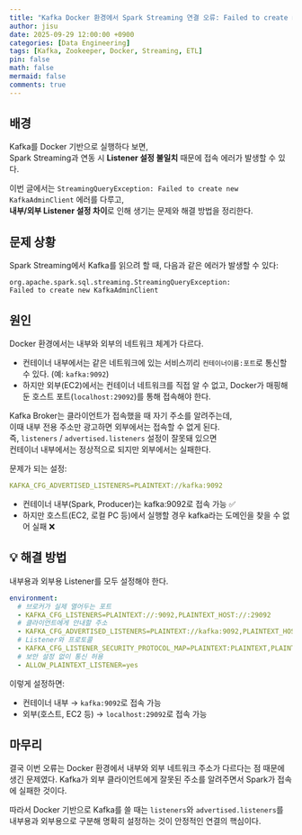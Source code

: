 ```yaml
---
title: "Kafka Docker 환경에서 Spark Streaming 연결 오류: Failed to create new KafkaAdminClient 해결하기"
author: jisu
date: 2025-09-29 12:00:00 +0900
categories: [Data Engineering]
tags: [Kafka, Zookeeper, Docker, Streaming, ETL]
pin: false
math: false
mermaid: false
comments: true
---
```


## 배경
Kafka를 Docker 기반으로 실행하다 보면,  
Spark Streaming과 연동 시 **Listener 설정 불일치** 때문에 접속 에러가 발생할 수 있다.

이번 글에서는 `StreamingQueryException: Failed to create new KafkaAdminClient` 에러를 다루고,  
**내부/외부 Listener 설정 차이**로 인해 생기는 문제와 해결 방법을 정리한다.  


## 문제 상황

Spark Streaming에서 Kafka를 읽으려 할 때,
다음과 같은 에러가 발생할 수 있다:

```
org.apache.spark.sql.streaming.StreamingQueryException: 
Failed to create new KafkaAdminClient
```

## 원인

Docker 환경에서는 내부와 외부의 네트워크 체계가 다르다.

- 컨테이너 내부에서는 같은 네트워크에 있는 서비스끼리 `컨테이너이름:포트`로 통신할 수 있다. (예: `kafka:9092`)
- 하지만 외부(EC2)에서는 컨테이너 네트워크를 직접 알 수 없고,
  Docker가 매핑해둔 호스트 포트(`localhost:29092`)를 통해 접속해야 한다.

Kafka Broker는 클라이언트가 접속했을 때 자기 주소를 알려주는데,  
이때 내부 전용 주소만 광고하면 외부에서는 접속할 수 없게 된다.  
즉, `listeners` / `advertised.listeners` 설정이 잘못돼 있으면  
컨테이너 내부에서는 정상적으로 되지만 외부에서는 실패한다.

문제가 되는 설정:

```yaml
KAFKA_CFG_ADVERTISED_LISTENERS=PLAINTEXT://kafka:9092
```

- 컨테이너 내부(Spark, Producer)는 kafka:9092로 접속 가능 ✅
- 하지만 호스트(EC2, 로컬 PC 등)에서 실행할 경우 kafka라는 도메인을 찾을 수 없어 실패 ❌

## 💡 해결 방법

내부용과 외부용 Listener를 모두 설정해야 한다.

```yaml
environment:
  # 브로커가 실제 열어두는 포트
  - KAFKA_CFG_LISTENERS=PLAINTEXT://:9092,PLAINTEXT_HOST://:29092
  # 클라이언트에게 안내할 주소
  - KAFKA_CFG_ADVERTISED_LISTENERS=PLAINTEXT://kafka:9092,PLAINTEXT_HOST://localhost:29092
  # Listener와 프로토콜 
  - KAFKA_CFG_LISTENER_SECURITY_PROTOCOL_MAP=PLAINTEXT:PLAINTEXT,PLAINTEXT_HOST:PLAINTEXT
  # 보안 설정 없이 통신 허용
  - ALLOW_PLAINTEXT_LISTENER=yes
```

이렇게 설정하면:

- 컨테이너 내부 → `kafka:9092`로 접속 가능
- 외부(호스트, EC2 등) → `localhost:29092`로 접속 가능

## 마무리
결국 이번 오류는 Docker 환경에서 내부와 외부 네트워크 주소가 다르다는 점 때문에 생긴 문제였다.
Kafka가 외부 클라이언트에게 잘못된 주소를 알려주면서 Spark가 접속에 실패한 것이다.

따라서 Docker 기반으로 Kafka를 쓸 때는 `listeners`와 `advertised.listeners`를
내부용과 외부용으로 구분해 명확히 설정하는 것이 안정적인 연결의 핵심이다.
